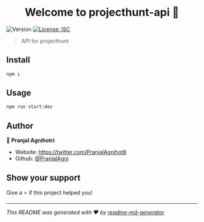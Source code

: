 <h1 align="center">Welcome to projecthunt-api 👋</h1>
<p>
  <img alt="Version" src="https://img.shields.io/badge/version-1.0.0-blue.svg?cacheSeconds=2592000" />
  <a href="#" target="_blank">
    <img alt="License: ISC" src="https://img.shields.io/badge/License-ISC-yellow.svg" />
  </a>
</p>

> API for projecthunt 

## Install

```sh
npm i 
```

## Usage

```sh
npm run start:dev
```

## Author

👤 **Pranjal Agnihotri**

* Website: https://twitter.com/PranjalAgnihot8
* Github: [@PranjalAgni](https://github.com/PranjalAgni)

## Show your support

Give a ⭐️ if this project helped you!

***
_This README was generated with ❤️ by [readme-md-generator](https://github.com/kefranabg/readme-md-generator)_